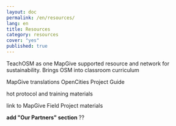 ```yaml
---
layout: doc
permalink: /en/resources/
lang: en
title: Resources
category: resources
cover: "yes"
published: true
---
```



TeachOSM as one MapGive supported resource and network for sustainability. Brings OSM into classroom curriculum

MapGive translations
OpenCities Project Guide

 hot protocol and training materials

link to MapGive Field Project materials

__add "Our Partners" section__ ??

